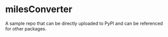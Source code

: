 # milesConverter
A sample repo that can be directly uploaded to PyPI and can be referenced for other packages. 

